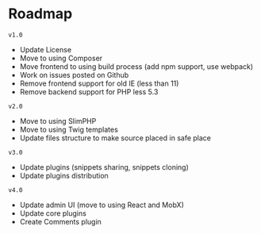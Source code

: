 # Roadmap

`v1.0`
- Update License
- Move to using Composer
- Move frontend to using build process (add npm support, use webpack)
- Work on issues posted on Github
- Remove frontend support for old IE (less than 11)
- Remove backend support for PHP less 5.3 

`v2.0`
- Move to using SlimPHP
- Move to using Twig templates
- Update files structure to make source placed in safe place

`v3.0`
- Update plugins (snippets sharing, snippets cloning)
- Update plugins distribution

`v4.0`
- Update admin UI (move to using React and MobX)
- Update core plugins
- Create Comments plugin
